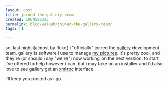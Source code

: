 ```yaml
---
layout: post
title: joined the gallery team
created: 1064595335
permalink: blog/walkah/joined-the-gallery-team/
tags: []

---
```

<p>so, last night (almost by fluke) i "officially" joined the <a href="http://gallery.sf.net/">gallery</a> development team. gallery is software i use to manage <a href="http://gallery.walkah.net/">my pictures</a>. it's pretty cool, and they're (or should i say "we're") now working on  the next version. to start i've offered to help however i can. but i may take on an installer and i'd also love to see gallery get an <a href="http://www.xmlrpc.com/">xmlrpc</a> interface.</p><p>

i'll keep you posted as i go.</p>
